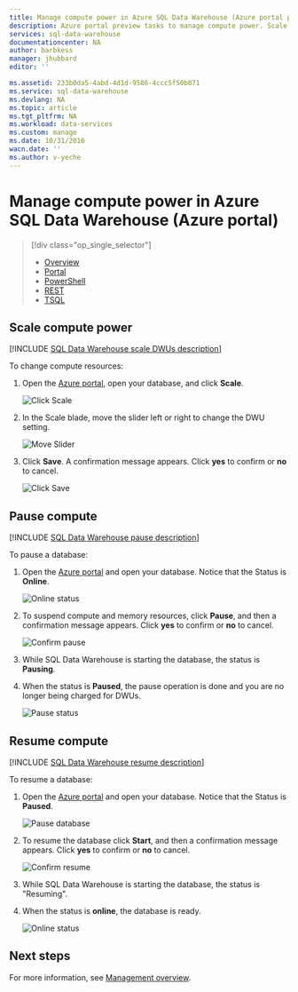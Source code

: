 ```yaml
---
title: Manage compute power in Azure SQL Data Warehouse (Azure portal preview) | Azure
description: Azure portal preview tasks to manage compute power. Scale compute resources by adjusting DWUs. Or, pause and resume compute resources to save costs.
services: sql-data-warehouse
documentationcenter: NA
author: barbkess
manager: jhubbard
editor: ''

ms.assetid: 233b0da5-4abd-4d1d-9586-4ccc5f50b071
ms.service: sql-data-warehouse
ms.devlang: NA
ms.topic: article
ms.tgt_pltfrm: NA
ms.workload: data-services
ms.custom: manage
ms.date: 10/31/2016
wacn.date: ''
ms.author: v-yeche
---
```


# Manage compute power in Azure SQL Data Warehouse (Azure portal)

> [!div class="op_single_selector"]
> * [Overview](sql-data-warehouse-manage-compute-overview.md)
> * [Portal](sql-data-warehouse-manage-compute-portal.md)
> * [PowerShell](sql-data-warehouse-manage-compute-powershell.md)
> * [REST](sql-data-warehouse-manage-compute-rest-api.md)
> * [TSQL](sql-data-warehouse-manage-compute-tsql.md)
>
>

## Scale compute power
[!INCLUDE [SQL Data Warehouse scale DWUs description](../../includes/sql-data-warehouse-scale-dwus-description.md)]

To change compute resources:

1. Open the [Azure portal][Azure portal], open your database, and click **Scale**.

    ![Click Scale][1]
2. In the Scale blade, move the slider left or right to change the DWU setting.

    ![Move Slider][2]
3. Click **Save**. A confirmation message appears. Click **yes** to confirm or **no** to cancel.

    ![Click Save][3]

## <a name="pause-compute"></a><a name="pause-compute-bk"></a> Pause compute
[!INCLUDE [SQL Data Warehouse pause description](../../includes/sql-data-warehouse-pause-description.md)]

To pause a database:

1. Open the [Azure portal][Azure portal] and open your database. Notice that the Status is **Online**.

    ![Online status][6]
2. To suspend compute and memory resources, click **Pause**, and then a confirmation message appears. Click **yes** to confirm or **no** to cancel.

    ![Confirm pause][7]
3. While SQL Data Warehouse is starting the database, the status is **Pausing**.
4. When the status is **Paused**, the pause operation is done and you are no longer being charged for DWUs.

    ![Pause status][4]

## <a name="resume-compute-bk"></a> Resume compute
[!INCLUDE [SQL Data Warehouse resume description](../../includes/sql-data-warehouse-resume-description.md)]

To resume a database:

1. Open the [Azure portal][Azure portal] and open your database. Notice that the Status is **Paused**.

    ![Pause database][4]
2. To resume the database click **Start**, and then a confirmation message appears. Click **yes** to confirm or **no** to cancel.

    ![Confirm resume][5]
3. While SQL Data Warehouse is starting the database, the status is "Resuming".
4. When the status is **online**, the database is ready.

    ![Online status][6]

## <a name="next-steps-bk"></a> Next steps
For more information, see [Management overview][Management overview].

<!--Image references-->
[1]: ./media/sql-data-warehouse-manage-compute-portal/click-scale.png
[2]: ./media/sql-data-warehouse-manage-compute-portal/move-slider.png
[3]: ./media/sql-data-warehouse-manage-compute-portal/click-save.png
[4]: ./media/sql-data-warehouse-manage-compute-portal/resume-database.png
[5]: ./media/sql-data-warehouse-manage-compute-portal/resume-confirm.png
[6]: ./media/sql-data-warehouse-manage-compute-portal/pause-database.png
[7]: ./media/sql-data-warehouse-manage-compute-portal/pause-confirm.png

<!--Article references-->
[Management overview]: ./sql-data-warehouse-overview-manage.md
[Manage compute overview]: ./sql-data-warehouse-manage-compute-overview.md

<!--MSDN references-->

<!--Other Web references-->

[Azure portal]: http://portal.azure.cn/